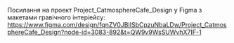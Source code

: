 Посилання на проект Project_CatmosphereCafe_Design у Figma з макетами гравічного інтеріейсу: https://www.figma.com/design/fqnZV0JBlISbCpzuNbaLDw/Project_CatmosphereCafe_Design?node-id=3083-892&t=QW9v9WsSUWvhX7IF-1
